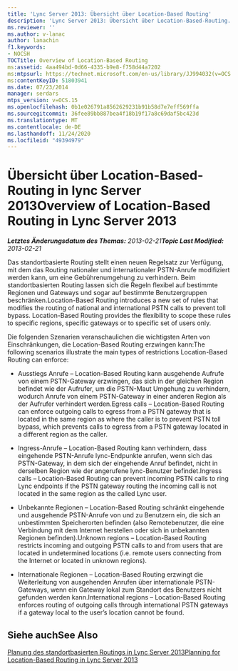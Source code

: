 ```yaml
---
title: 'Lync Server 2013: Übersicht über Location-Based Routing'
description: 'Lync Server 2013: Übersicht über Location-Based-Routing.'
ms.reviewer: ''
ms.author: v-lanac
author: lanachin
f1.keywords:
- NOCSH
TOCTitle: Overview of Location-Based Routing
ms:assetid: 4aa494bd-0d66-4335-b9e8-f758d44a7202
ms:mtpsurl: https://technet.microsoft.com/en-us/library/JJ994032(v=OCS.15)
ms:contentKeyID: 51803941
ms.date: 07/23/2014
manager: serdars
mtps_version: v=OCS.15
ms.openlocfilehash: 0b1e026791a8562629231b91b58d7e7eff569ffa
ms.sourcegitcommit: 36fee89bb887bea4f18b19f17a8c69daf5bc423d
ms.translationtype: MT
ms.contentlocale: de-DE
ms.lasthandoff: 11/24/2020
ms.locfileid: "49394979"
---
```

# <a name="overview-of-location-based-routing-in-lync-server-2013"></a><span data-ttu-id="ddb86-103">Übersicht über Location-Based-Routing in lync Server 2013</span><span class="sxs-lookup"><span data-stu-id="ddb86-103">Overview of Location-Based Routing in Lync Server 2013</span></span>

<div data-xmlns="http://www.w3.org/1999/xhtml">

<div class="topic" data-xmlns="http://www.w3.org/1999/xhtml" data-msxsl="urn:schemas-microsoft-com:xslt" data-cs="https://msdn.microsoft.com/">

<div data-asp="https://msdn2.microsoft.com/asp">



</div>

<div id="mainSection">

<div id="mainBody"><span data-ttu-id="ddb86-104">

<span> </span></span><span class="sxs-lookup"><span data-stu-id="ddb86-104">

<span> </span></span></span>

<span data-ttu-id="ddb86-105">_**Letztes Änderungsdatum des Themas:** 2013-02-21_</span><span class="sxs-lookup"><span data-stu-id="ddb86-105">_**Topic Last Modified:** 2013-02-21_</span></span>

<span data-ttu-id="ddb86-p101">Das standortbasierte Routing stellt einen neuen Regelsatz zur Verfügung, mit dem das Routing nationaler und internationaler PSTN-Anrufe modifiziert werden kann, um eine Gebührenumgehung zu verhindern. Beim standortbasierten Routing lassen sich die Regeln flexibel auf bestimmte Regionen und Gateways und sogar auf bestimmte Benutzergruppen beschränken.</span><span class="sxs-lookup"><span data-stu-id="ddb86-p101">Location-Based Routing introduces a new set of rules that modifies the routing of national and international PSTN calls to prevent toll bypass. Location-Based Routing provides the flexibility to scope these rules to specific regions, specific gateways or to specific set of users only.</span></span>

<span data-ttu-id="ddb86-108">Die folgenden Szenarien veranschaulichen die wichtigsten Arten von Einschränkungen, die Location-Based Routing erzwingen kann:</span><span class="sxs-lookup"><span data-stu-id="ddb86-108">The following scenarios illustrate the main types of restrictions Location-Based Routing can enforce:</span></span>

  - <span data-ttu-id="ddb86-109">Ausstiegs Anrufe – Location-Based Routing kann ausgehende Aufrufe von einem PSTN-Gateway erzwingen, das sich in der gleichen Region befindet wie der Aufrufer, um die PSTN-Maut Umgehung zu verhindern, wodurch Anrufe von einem PSTN-Gateway in einer anderen Region als der Aufrufer verhindert werden.</span><span class="sxs-lookup"><span data-stu-id="ddb86-109">Egress calls – Location-Based Routing can enforce outgoing calls to egress from a PSTN gateway that is located in the same region as where the caller is to prevent PSTN toll bypass, which prevents calls to egress from a PSTN gateway located in a different region as the caller.</span></span>

  - <span data-ttu-id="ddb86-110">Ingress-Anrufe – Location-Based Routing kann verhindern, dass eingehende PSTN-Anrufe lync-Endpunkte anrufen, wenn sich das PSTN-Gateway, in dem sich der eingehende Anruf befindet, nicht in derselben Region wie der angerufene lync-Benutzer befindet.</span><span class="sxs-lookup"><span data-stu-id="ddb86-110">Ingress calls – Location-Based Routing can prevent incoming PSTN calls to ring Lync endpoints if the PSTN gateway routing the incoming call is not located in the same region as the called Lync user.</span></span>

  - <span data-ttu-id="ddb86-111">Unbekannte Regionen – Location-Based Routing schränkt eingehende und ausgehende PSTN-Anrufe von und zu Benutzern ein, die sich an unbestimmten Speicherorten befinden (also Remotebenutzer, die eine Verbindung mit dem Internet herstellen oder sich in unbekannten Regionen befinden).</span><span class="sxs-lookup"><span data-stu-id="ddb86-111">Unknown regions – Location-Based Routing restricts incoming and outgoing PSTN calls to and from users that are located in undetermined locations (i.e. remote users connecting from the Internet or located in unknown regions).</span></span>

  - <span data-ttu-id="ddb86-112">Internationale Regionen – Location-Based Routing erzwingt die Weiterleitung von ausgehenden Anrufen über internationale PSTN-Gateways, wenn ein Gateway lokal zum Standort des Benutzers nicht gefunden werden kann.</span><span class="sxs-lookup"><span data-stu-id="ddb86-112">International regions – Location-Based Routing enforces routing of outgoing calls through international PSTN gateways if a gateway local to the user’s location cannot be found.</span></span>

<div>

## <a name="see-also"></a><span data-ttu-id="ddb86-113">Siehe auch</span><span class="sxs-lookup"><span data-stu-id="ddb86-113">See Also</span></span>


[<span data-ttu-id="ddb86-114">Planung des standortbasierten Routings in Lync Server 2013</span><span class="sxs-lookup"><span data-stu-id="ddb86-114">Planning for Location-Based Routing in Lync Server 2013</span></span>](lync-server-2013-planning-for-location-based-routing.md)  
  

<span data-ttu-id="ddb86-115"></div>

</div>

<span> </span>

</div>

</div>

</span><span class="sxs-lookup"><span data-stu-id="ddb86-115"></div>

</div>

<span> </span>

</div>

</div>

</span></span></div>

